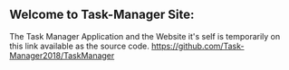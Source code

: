 Welcome to Task-Manager Site:
-----------------------------------

The Task Manager Application and the Website it's self is temporarily on this link available as the source code.
https://github.com/Task-Manager2018/TaskManager

